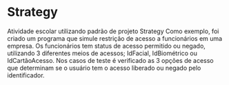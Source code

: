 # Strategy
Atividade escolar utilizando padrão de projeto Strategy
Como exemplo, foi criado um programa que simule restrição de acesso a funcionários em uma empresa. Os funcionários tem status de acesso permitido ou negado,
utilizando 3 diferentes meios de acessos;
IdFacial, IdBiométrico ou IdCartãoAcesso.
Nos casos de teste é verificado as 3 opções de acesso que determinam se o usuário tem o acesso liberado ou negado pelo identificador.
